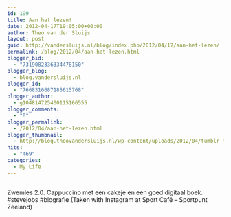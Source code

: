 ```yaml
---
id: 199
title: Aan het lezen!
date: 2012-04-17T19:05:00+00:00
author: Theo van der Sluijs
layout: post
guid: http://vandersluijs.nl/blog/index.php/2012/04/17/aan-het-lezen/
permalink: /blog/2012/04/aan-het-lezen.html
blogger_bid:
  - "7319082336334478150"
blogger_blog:
  - blog.vandersluijs.nl
blogger_id:
  - "7668316687185615768"
blogger_author:
  - g104814725400115166555
blogger_comments:
  - "0"
blogger_permalink:
  - /2012/04/aan-het-lezen.html
blogger_thumbnail:
  - http://blog.theovandersluijs.nl/wp-content/uploads/2012/04/tumblr_m2mspilLIe1rpqrb1o1_1280-300x300.jpg
hits:
  - "469"
categories:
  - My Life
---
```

<div>
  <img alt="" src=https://vandersluijs.resultants-e.nl/2012/04/tumblr_m2mspilLIe1rpqrb1o1_1280-300x300.jpg" />
</div>

Zwemles 2.0. Cappuccino met een cakeje en een goed digitaal boek. #stevejobs #biografie (Taken with Instagram at Sport Café &#8211; Sportpunt Zeeland)
